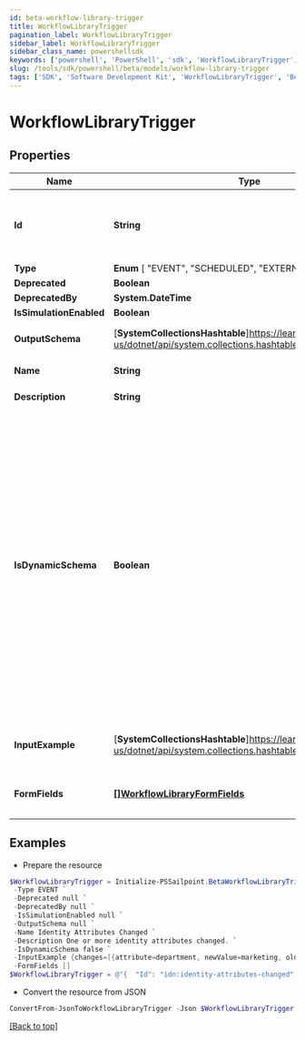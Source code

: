 ```yaml
---
id: beta-workflow-library-trigger
title: WorkflowLibraryTrigger
pagination_label: WorkflowLibraryTrigger
sidebar_label: WorkflowLibraryTrigger
sidebar_class_name: powershellsdk
keywords: ['powershell', 'PowerShell', 'sdk', 'WorkflowLibraryTrigger', 'BetaWorkflowLibraryTrigger'] 
slug: /tools/sdk/powershell/beta/models/workflow-library-trigger
tags: ['SDK', 'Software Development Kit', 'WorkflowLibraryTrigger', 'BetaWorkflowLibraryTrigger']
---
```



# WorkflowLibraryTrigger

## Properties

Name | Type | Description | Notes
------------ | ------------- | ------------- | -------------
**Id** | **String** | Trigger ID. This is a static namespaced ID for the trigger. | [optional] 
**Type** |  **Enum** [  "EVENT",    "SCHEDULED",    "EXTERNAL" ] | Trigger type | [optional] 
**Deprecated** | **Boolean** |  | [optional] 
**DeprecatedBy** | **System.DateTime** |  | [optional] 
**IsSimulationEnabled** | **Boolean** |  | [optional] 
**OutputSchema** | [**SystemCollectionsHashtable**]https://learn.microsoft.com/en-us/dotnet/api/system.collections.hashtable?view=net-9.0 | Example output schema | [optional] 
**Name** | **String** | Trigger Name | [optional] 
**Description** | **String** | Trigger Description | [optional] 
**IsDynamicSchema** | **Boolean** | Determines whether the dynamic output schema is returned in place of the action's output schema. The dynamic schema lists non-static properties, like properties of a workflow form where each form has different fields. These will be provided dynamically based on available form fields. | [optional] 
**InputExample** | [**SystemCollectionsHashtable**]https://learn.microsoft.com/en-us/dotnet/api/system.collections.hashtable?view=net-9.0 | Example trigger payload if applicable | [optional] 
**FormFields** | [**[]WorkflowLibraryFormFields**](workflow-library-form-fields) | One or more inputs that the trigger accepts | [optional] 

## Examples

- Prepare the resource
```powershell
$WorkflowLibraryTrigger = Initialize-PSSailpoint.BetaWorkflowLibraryTrigger  -Id idn:identity-attributes-changed `
 -Type EVENT `
 -Deprecated null `
 -DeprecatedBy null `
 -IsSimulationEnabled null `
 -OutputSchema null `
 -Name Identity Attributes Changed `
 -Description One or more identity attributes changed. `
 -IsDynamicSchema false `
 -InputExample {changes=[{attribute=department, newValue=marketing, oldValue=sales}, {attribute=manager, newValue={id=ee769173319b41d19ccec6c235423236c, name=mean.guy, type=IDENTITY}, oldValue={id=ee769173319b41d19ccec6c235423237b, name=nice.guy, type=IDENTITY}}, {attribute=email, newValue=john.doe@gmail.com, oldValue=john.doe@hotmail.com}], identity={id=ee769173319b41d19ccec6cea52f237b, name=john.doe, type=IDENTITY}} `
 -FormFields []
$WorkflowLibraryTrigger = @"{  "Id": "idn:identity-attributes-changed", "Type": "EVENT", "Deprecated": null, "DeprecatedBy": null, "IsSimulationEnabled": null, "OutputSchema": null, "Name": "Identity Attributes Changed", "Description": "One or more identity attributes changed.", "IsDynamicSchema": false, "InputExample": {"changes":[{"attribute": "department", "newValue": "marketing", "oldValue": "sales}"}, {"attribute": "manager", "newValue":{"id": "ee769173319b41d19ccec6c235423236c", "name": "mean.guy", "type": "IDENTITY}", "oldValue":{"id": "ee769173319b41d19ccec6c235423237b", "name": "nice.guy", "type": "IDENTITY}}"}}}, {"attribute": "email", "newValue": "john.doe@gmail.com", "oldValue": "john.doe@hotmail.com}]", "identity":{"id": "ee769173319b41d19ccec6cea52f237b", "name": "john.doe", "type": "IDENTITY}}", "FormFields": [] }}]}}"@
```

- Convert the resource from JSON
```powershell
ConvertFrom-JsonToWorkflowLibraryTrigger -Json $WorkflowLibraryTrigger
```


[[Back to top]](#) 

